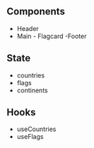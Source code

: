 ## Components

- Header
- Main - Flagcard
  -Footer

## State

- countries
- flags
- continents

## Hooks

- useCountries
- useFlags
